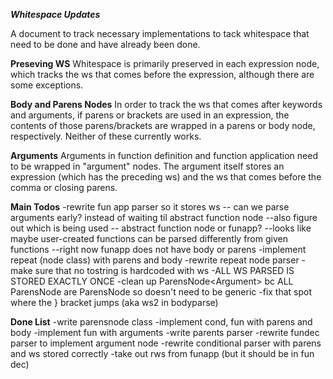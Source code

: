  ***Whitespace Updates***

A document to track necessary implementations to tack whitespace that need to be done and have already been done.

**Preseving WS**
Whitespace is primarily preserved in each expression node, which tracks the ws that comes before the expression, although there are some exceptions.

**Body and Parens Nodes**
In order to track the ws that comes after keywords and arguments, if parens or brackets are used in an expression, the contents of those parens/brackets are wrapped in a parens or body node, respectively. Neither of these currently works. 

**Arguments**
Arguments in function definition and function application need to be wrapped in "argument" nodes. The argument itself stores an expression (which has the preceding ws) and the ws that comes before the comma or closing parens.

**Main Todos**
-rewrite fun app parser so it stores ws -- can we parse arguments early? instead of waiting til abstract function node
	--also figure out which is being used -- abstract function node or funapp? 
	--looks like maybe user-created functions can be parsed differently from given functions
	--right now funapp does not have body or parens
-implement repeat (node class) with parens and body
-rewrite repeat node parser
-make sure that no tostring is hardcoded with ws
-ALL WS PARSED IS STORED EXACTLY ONCE
-clean up ParensNode<Argument<any>> bc ALL ParensNode are ParensNode<Argument> so doesn't need to be generic
-fix that spot where the } bracket jumps (aka ws2 in bodyparse)

**Done List**
-write parensnode class
-implement cond, fun with parens and body
-implement fun with arguments
-write parents parser
-rewrite fundec parser to implement argument node
-rewrite conditional parser with parens and ws stored correctly
-take out rws from funapp (but it should be in fun dec)